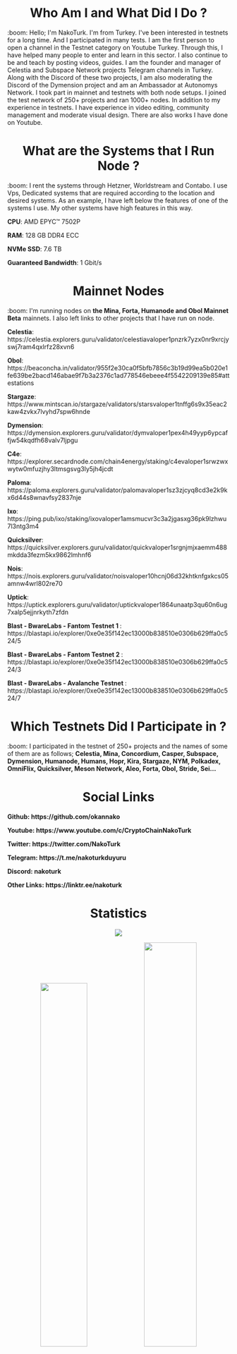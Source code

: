 <h1 align="center">Who Am I and What Did I Do ?</h1>
:boom: Hello; I'm NakoTurk. I'm from Turkey. I've been interested in testnets for a long time. And I participated in many tests.  I am the first person to open a channel in the Testnet category on Youtube Turkey. Through this, I have helped many people to enter and learn in this sector. I also continue to be and teach by posting videos, guides. I am the founder and manager of Celestia and Subspace Network projects Telegram channels in Turkey. Along with the Discord of these two projects, I am also moderating the Discord of the Dymension project and am an Ambassador at Autonomys Network. I took part in mainnet and testnets with both node setups. I joined the test network of 250+ projects and ran 1000+ nodes. In addition to my experience in testnets. I have experience in video editing, community management and moderate visual design. There are also works I have done on Youtube.

<h1 align="center">What are the Systems that I Run Node ?</h1>
:boom: I rent the systems through Hetzner, Worldstream and Contabo. I use Vps, Dedicated systems that are required according to the location and desired systems. As an example, I have left below the features of one of the systems I use. My other systems have high features in this way.
<p><b> </b>
<p><b>CPU</b>: AMD EPYC™ 7502P
<p><b>RAM</b>: 128 GB DDR4 ECC
<p><b>NVMe SSD</b>: 7.6 TB
<p><b>Guaranteed Bandwidth</b>: 1 Gbit/s

<h1 align="center">Mainnet Nodes</h1>
:boom: I'm running nodes on <b>the Mina, Forta, Humanode and Obol Mainnet Beta</b> mainnets. I also left links to other projects that I have run on node.
⠀
<p><b>Celestia</b>: https://celestia.explorers.guru/validator/celestiavaloper1pnzrk7yzx0nr9xrcjyswj7ram4qxlrfz28xvn6
<p><b>Obol</b>: https://beaconcha.in/validator/955f2e30ca0f5bfb7856c3b19d99ea5b020e1fe639be2bacd146abae9f7b3a2376c1ad778546ebeee4f5542209139e85#attestations
<p><b>Stargaze</b>: https://www.mintscan.io/stargaze/validators/starsvaloper1tnffg6s9x35eac2kaw4zvkx7lvyhd7spw6hnde
<p><b>Dymension</b>: https://dymension.explorers.guru/validator/dymvaloper1pex4h49yyp6ypcaffjw54kqdfh68valv7ljpgu
<p><b>C4e</b>: https://explorer.secardnode.com/chain4energy/staking/c4evaloper1srwzwxwytw0mfuzjhy3ltmsgsvg3ly5jh4jcdt
<p><b>Paloma</b>: https://paloma.explorers.guru/validator/palomavaloper1sz3zjcyq8cd3e2k9kx6d44s8wnavfsy2837nje
<p><b>Ixo</b>: https://ping.pub/ixo/staking/ixovaloper1amsmucvr3c3a2jgasxg36pk9lzhwu7l3ntg3m4
<p><b>Quicksilver</b>: https://quicksilver.explorers.guru/validator/quickvaloper1srgnjmjxaemm488mkdda3fezm5kx9862lmhnf6
<p><b>Nois</b>: https://nois.explorers.guru/validator/noisvaloper10hcnj06d32khtknfgxkcs05amnw4wrl802re70
<p><b>Uptick</b>: https://uptick.explorers.guru/validator/uptickvaloper1864unaatp3qu60n6ug7xalp5ejjnrkyth7zfdn
<p><b>Blast - BwareLabs - Fantom Testnet 1 </b>: https://blastapi.io/explorer/0xe0e35f142ec13000b838510e0306b629ffa0c524/5
<p><b>Blast - BwareLabs - Fantom Testnet 2 </b>: https://blastapi.io/explorer/0xe0e35f142ec13000b838510e0306b629ffa0c524/3
<p><b>Blast - BwareLabs - Avalanche Testnet </b>: https://blastapi.io/explorer/0xe0e35f142ec13000b838510e0306b629ffa0c524/7


<h1 align="center">Which Testnets Did I Participate in ?</h1>
:boom: I participated in the testnet of 250+ projects and the names of some of them are as follows; <b>Celestia, Mina, Concordium, Casper, Subspace, Dymension, Humanode, Humans, Hopr, Kira, Stargaze, NYM, Polkadex, OmniFlix, Quicksilver, Meson Network, Aleo, Forta, Obol, Stride, Sei...</b>

<h1 align="center">Social Links</h1>
<p><b>Github<b>: https://github.com/okannako
<p><b>Youtube<b>: https://www.youtube.com/c/CryptoChainNakoTurk
<p><b>Twitter<b>: https://twitter.com/NakoTurk
<p><b>Telegram<b>: https://t.me/nakoturkduyuru
<p><b>Discord<b>: nakoturk
<p><b>Other Links<b>: https://linktr.ee/nakoturk

<h1 align="center">Statistics</h1>
<p align="center"> 
  <img src="https://profile-counter.glitch.me/okannako/count.svg" />
</p>
<p align="center"> 
  <img src="https://github-readme-stats.vercel.app/api?username=okannako&theme=chartreuse-dark&hide_border=true&include_all_commits=true&count_private=false&show_icons=true" width="46%" />
  <img src="https://github-readme-streak-stats.herokuapp.com/?user=okannako&theme=chartreuse-dark&hide_border=true&show_icons=true" width="48.5%" />
</p>
